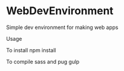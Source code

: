 # WebDevEnvironment
Simple dev environment for making web apps

Usage 

To install 
  npm install

To compile sass and pug 
  gulp
